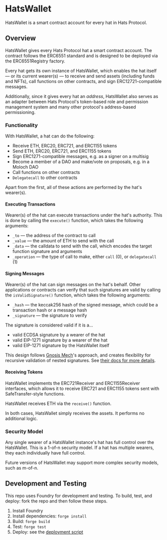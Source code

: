 # HatsWallet

HatsWallet is a smart contract account for every hat in Hats Protocol.

## Overview

HatsWallet gives every Hats Protocol hat a smart contract account. The contract follows the ERC6551 standard and is designed to be deployed via the ERC6551Registry factory.

Every hat gets its own instance of HatsWallet, which enables the hat itself — or its current wearer(s) — to receive and send assets (including funds and NFTs), call functions on other contracts, and sign ERC12721-compatible messages.

Additionally, since it gives every hat an *address*, HatsWallet also serves as an adapter between Hats Protocol's token-based role and permission management system and many other protocol's address-based permissioning.

### Functionality

With HatsWallet, a hat can do the following:

- Receive ETH, ERC20, ERC721, and ERC1155 tokens
- Send ETH, ERC20, ERC721, and ERC1155 tokens
- Sign ERC1271-compatible messages, e.g. as a signer on a multisig
- Become a member of a DAO and make/vote on proposals, e.g. in a Moloch DAO
- Call functions on other contracts
- `Delegatecall` to other contracts

Apart from the first, all of these actions are performed by the hat's wearer(s).

#### Executing Transactions

Wearer(s) of the hat can execute transactions under the hat's authority. This is done by calling the `execute()` function, which takes the following arguments:

- `_to` — the address of the contract to call
- `_value` — the amount of ETH to send with the call
- `_data` — the calldata to send with the call, which encodes the target function signature and arguments
- `_operation` — the type of call to make, either `call` (0), or `delegatecall` (1)

#### Signing Messages

Wearer(s) of the hat can sign messages on the hat's behalf. Other applications or contracts can verify that such signatures are valid by calling the `isValidSignature()` function, which takes the following arguments:

- `_hash` — the keccak256 hash of the signed message, which could be a transaction hash or a message hash
- `_signature` — the signature to verify

The signature is considered valid if it is a...

- valid ECDSA signature by a wearer of the hat
- valid EIP-1271 signature by a wearer of the hat
- valid EIP-1271 signature by the HatsWallet itself

This design follows [Gnosis Mech](https://github.com/gnosis/mech)'s approach, and creates flexibility for recursive validation of nested signatures. See [their docs for more details](https://github.com/gnosis/mech/tree/main#eip-1271-signatures).

#### Receiving Tokens

HatsWallet implements the ERC721Receiver and ERC1155Receiver interfaces, which allows it to receive ERC721 and ERC1155 tokens sent with SafeTransfer-style functions.

HatsWallet receives ETH via the `receive()` function.

In both cases, HatsWallet simply receives the assets. It performs no additional logic.

### Security Model

Any single wearer of a HatsWallet instance's hat has full control over the HatsWallet. This is a 1-of-n security model. If a hat has multiple wearers, they each individually have full control.

Future versions of HatsWallet may support more complex security models, such as m-of-n.


## Development and Testing

This repo uses Foundry for development and testing. To build, test, and deploy: fork the repo and then follow these steps.

1. Install Foundry
2. Install dependencies: `forge install`
3. Build: `forge build`
4. Test: `forge test`
5. Deploy: see the [deployment script](./script/HatsWallet.s.sol)